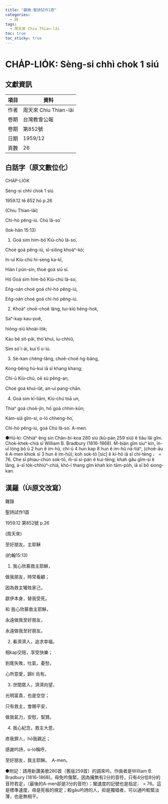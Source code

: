 ```yaml
---
title: "雜錄:聖詩試作1首"
categories:
  - 詩
tags:
  - 周天來 Chiu Thian-lâi
toc: true
toc_sticky: true
---
```


# CHA̍P-LIO̍K: Sèng-si chhì chok 1 siú

## 文獻資訊

| 項目 | 資料 |
|---|---|
| 作者 | 周天來 Chiu Thian-lâi |
| 卷期 | 台灣教會公報 |
| 卷期 | 第852號 |
| 日期 | 1959/12 |
| 頁數 | 26 |

## 白話字（原文數位化）

CHA̍P-LIO̍K

Sèng-si chhì chok 1 siú

1959.12 tē 852 hō p.26

(Chiu Thian-lâi)

Chì-hó pêng-iú. Chú Iâ-so͘

(Iok-hān 15:13)

1. Goá sim him-bō͘ Kiù-chú Iâ-so͘,

Choè goá pêng-iú, sî-siông khoàⁿ-kò͘;

In-uī Kiù-chú hi-seng ka-kī,

Hiàn I pún-sin, thoè goá siū sí.

Hô Goá sim him-bō͘ Kiù-chú Iâ-so͘,

Eńg-oán choè goá chì-hó pêng-iú,

Eńg-oán choè goá chì-hó pêng-iú.

2. Khoàⁿ choē-choē lâng, tui-kiû hēng-hok,

Saⁿ-kap kau-poê,

hióng-siū khoài-lo̍k;

Kàu bé sit-pāi, thó͘ khuì, iu-chhiû,

Sim só͘ ì-ài, kui tī o͘-iú.

3. Sè-kan chèng-lâng, choē-choē ǹg-bāng,

Kong-bêng hù-kuì iā sī khang khang;

Chí-ū Kiù-chú, oē sù pêng-an,

Choè goá khuì-la̍t, an-uì pang-chān.

4. Goá sim kì-liām, Kiù-chú toā un,

Thiaⁿ goá choē-jîn, hō͘ goá chhin-kūn;

Kám-siā gîm-si, o-ló chheng-ho͘,

Chì-hó pêng-iú, goá Chú Iâ-so͘. A-men.

●Hū-kì: Chhiáⁿ ēng sin Chàn-bí-koa 280 siú (kū-pán 259 siú) ê tiāu lâi gîm. Chok-khek-chiá sī William B. Bradbury (1816-1868). M̄-bián gîm siuⁿ kín, in-uī lóng bô ū 2 hun ê im-hû, chí-ū 4 hun kap 8 hun ê im-hû nā-tiáⁿ, (choè-āu ê A-men khiok sī 3 hun ê im-hû); koh sok-tō [sic] ê kì-hō iā sī chí-tēng ♩ = 76. Che sī phiau-chún sok-tō͘, m̄-sī sí-pán ê kui-tēng; khah gâu gîm-si ê lâng, á-sī to̍k-chhiùⁿ-chiá, khó-í thang gîm khah kín tām-po̍h, iā sī bô siong-kan.

## 漢羅（Ùi原文改寫）

雜錄

聖詩試作1首

1959.12 第852號 p.26

(周天來)

至好朋友。主耶穌

(約翰15:13)

1. 我心欣慕救主耶穌，

做我朋友，時常看顧；

因為救主犧牲家己，

獻伊本身，替我受死。

和 我心欣慕救主耶穌，

永遠做我至好朋友，

永遠做我至好朋友。

2. 看濟濟人，追求幸福，

相kap交陪，享受快樂；

到尾失敗，吐氣，憂愁，

心所意愛，歸tī 烏有。

3. 世間眾人，濟濟向望，

光明富貴，也是空空；

只有救主，會賜平安，

做我氣力，安慰，幫贊。

4. 我心紀念，救主大恩，

疼我罪人，hō͘我親近；

感謝吟詩，o-ló稱呼，

至好朋友，我主耶穌。　A-men。

●附記：請用新讚美歌280首（舊版259首）的調來吟。作曲者是William B. Bradbury (1816-1868)。毋免吟傷緊，因為攏無有2分的音符，只有4分佮8分的音符若定，（最後的A-men卻是3分的音符）；閣速度的記號也是指定♩ = 76。這是標準速度，毋是死板的規定；較gâu吟詩的人，抑是獨唱者，可以通吟較緊淡薄，也是無相干。
